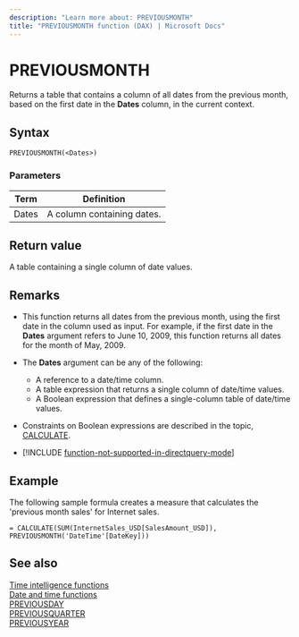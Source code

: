 ```yaml
---
description: "Learn more about: PREVIOUSMONTH"
title: "PREVIOUSMONTH function (DAX) | Microsoft Docs"
---
```

# PREVIOUSMONTH

Returns a table that contains a column of all dates from the previous month, based on the first date in the **Dates** column, in the current context.  
  
## Syntax  
  
```dax
PREVIOUSMONTH(<Dates>)  
```
  
### Parameters  
  
|Term|Definition|  
|--------|--------------|  
|Dates|A column containing dates.|  
  
## Return value

A table containing a single column of date values.  
  
## Remarks

- This function returns all dates from the previous month, using the first date in the column used as input. For example, if the first date in the **Dates** argument refers to June 10, 2009, this function returns all dates for the month of May, 2009.  
  
- The **Dates** argument can be any of the following:  
  - A reference to a date/time column.  
  - A table expression that returns a single column of date/time values.  
  - A Boolean expression that defines a single-column table of date/time values.  
  
- Constraints on Boolean expressions are described in the topic, [CALCULATE](calculate-function-dax.md).  
  
- [!INCLUDE [function-not-supported-in-directquery-mode](includes/function-not-supported-in-directquery-mode.md)]
  
## Example

The following sample formula creates a measure that calculates the 'previous month sales' for Internet sales.  

```dax
= CALCULATE(SUM(InternetSales_USD[SalesAmount_USD]), PREVIOUSMONTH('DateTime'[DateKey]))  
```
  
## See also

[Time intelligence functions](time-intelligence-functions-dax.md)  
[Date and time functions](date-and-time-functions-dax.md)  
[PREVIOUSDAY](previousday-function-dax.md)  
[PREVIOUSQUARTER](previousquarter-function-dax.md)  
[PREVIOUSYEAR](previousyear-function-dax.md)  
